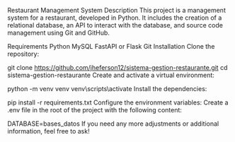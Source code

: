 Restaurant Management System
Description
This project is a management system for a restaurant, developed in Python. It includes the creation of a relational database, an API to interact with the database, and source code management using Git and GitHub.

Requirements
Python
MySQL
FastAPI or Flask
Git
Installation
Clone the repository:


git clone https://github.com/jheferson12/sistema-gestion-restaurante.git
cd sistema-gestion-restaurante
Create and activate a virtual environment:


python -m venv venv
venv\scripts\activate 
Install the dependencies:

pip install -r requirements.txt
Configure the environment variables: Create a .env file in the root of the project with the following content:


DATABASE=bases_datos
If you need any more adjustments or additional information, feel free to ask!



